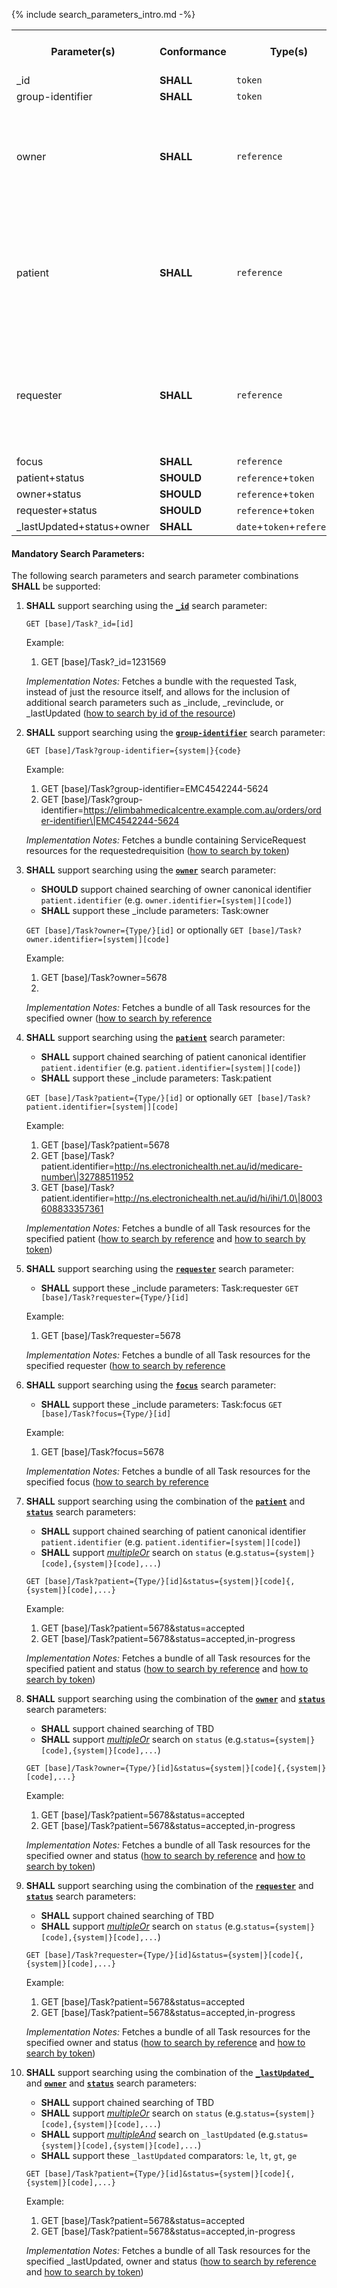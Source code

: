 {% include search_parameters_intro.md -%}

<table class="list" width="100%">
<tbody>
  <tr>
    <th>Parameter(s)</th>
    <th>Conformance </th>
    <th>Type(s)</th>
    <th>Requirements (when used alone or in combination)</th>
  </tr>
  <tr>
        <td>_id</td>
        <td><b>SHALL</b></td>
        <td><code>token</code></td>
        <td></td>
  </tr>
  <tr>
        <td>group-identifier</td>
        <td><b>SHALL</b></td>
        <td><code>token</code></td>
        <td></td>
  </tr>
    <tr>
        <td>owner</td>
        <td><b>SHALL</b></td>
        <td><code>reference</code></td>
        <td><b>SHOULD</b> support chained search owner.identifier using HPI-O and ABN identifiers as defined in the AU Core Organization profile.</td>
  </tr>
    <tr>
        <td>patient</td>
        <td><b>SHALL</b></td>
        <td><code>reference</code></td>
        <td><b>SHALL</b> support chained search patient.identifier using IHI, Medicare Number, and DVA Number identifiers as defined in the AU Core Patient profile.</td>
  </tr>
  <tr>
        <td>requester</td>
        <td><b>SHALL</b></td>
        <td><code>reference</code></td>
        <td><b>SHOULD</b> support chained search requester.identifier using Medicare Provider Number as defined in the AU Core PractitionerRole profile.</td>
  </tr>
  <tr>
        <td>focus</td>
        <td><b>SHALL</b></td>
        <td><code>reference</code></td>
        <td></td>
  </tr>
  <tr>
        <td>patient+status</td>
        <td><b>SHOULD</b></td>
        <td><code>reference</code>+<code>token</code></td>
        <td></td>
  </tr>
  <tr>
        <td>owner+status</td>
        <td><b>SHOULD</b></td>
        <td><code>reference</code>+<code>token</code></td>
        <td></td>
  </tr>
  <tr>
        <td>requester+status</td>
        <td><b>SHOULD</b></td>
        <td><code>reference</code>+<code>token</code></td>
        <td></td>
  </tr>
    <tr>
        <td>_lastUpdated+status+owner</td>
        <td><b>SHALL</b></td>
        <td><code>date</code>+<code>token</code>+<code>reference</code></td>
        <td></td>
  </tr>
 </tbody>
</table>

#### Mandatory Search Parameters:

The following search parameters and search parameter combinations **SHALL** be supported:

1. **SHALL** support searching using the **[`_id`](https://www.hl7.org/fhir/R4/task.html#search)** search parameter:

   `GET [base]/Task?_id=[id]`

   Example:

   1. GET [base]/Task?\_id=1231569

   _Implementation Notes:_ Fetches a bundle with the requested Task, instead of just the resource itself, and allows for the inclusion of additional search parameters such as \_include, \_revinclude, or \_lastUpdated ([how to search by id of the resource](https://hl7.org/fhir/r4/search.html#id))

1. **SHALL** support searching using the **[`group-identifier`](https://www.hl7.org/fhir/R4/task.html#search)** search parameter:

   `GET [base]/Task?group-identifier={system|}{code}`

   Example:

   1. GET [base]/Task?group-identifier=EMC4542244-5624
   1. GET [base]/Task?group-identifier=https://elimbahmedicalcentre.example.com.au/orders/order-identifier\|EMC4542244-5624

   _Implementation Notes:_ Fetches a bundle containing ServiceRequest resources for the requestedrequisition ([how to search by token](http://hl7.org/fhir/R4/search.html#token))

1. **SHALL** support searching using the **[`owner`](https://hl7.org/fhir/R4/task.html#search)** search parameter:
   - **SHOULD** support chained searching of owner canonical identifier `patient.identifier` (e.g. `owner.identifier=[system|][code]`)
   - **SHALL** support these _include parameters: Task:owner

   `GET [base]/Task?owner={Type/}[id]` or optionally `GET [base]/Task?owner.identifier=[system|][code]`

   Example:

   1. GET [base]/Task?owner=5678
   2.

   _Implementation Notes:_ Fetches a bundle of all Task resources for the specified owner ([how to search by reference](http://hl7.org/fhir/R4/search.html#reference)

1. **SHALL** support searching using the **[`patient`](https://hl7.org/fhir/R4/task.html#search)** search parameter:
   - **SHALL** support chained searching of patient canonical identifier `patient.identifier` (e.g. `patient.identifier=[system|][code]`)
   - **SHALL** support these _include parameters: Task:patient

   `GET [base]/Task?patient={Type/}[id]` or optionally `GET [base]/Task?patient.identifier=[system|][code]`

   Example:

   1. GET [base]/Task?patient=5678
   1. GET [base]/Task?patient.identifier=http://ns.electronichealth.net.au/id/medicare-number\|32788511952
   1. GET [base]/Task?patient.identifier=http://ns.electronichealth.net.au/id/hi/ihi/1.0\|8003608833357361

   _Implementation Notes:_ Fetches a bundle of all Task resources for the specified patient ([how to search by reference](http://hl7.org/fhir/R4/search.html#reference) and [how to search by token](http://hl7.org/fhir/R4/search.html#token))

1. **SHALL** support searching using the **[`requester`](https://hl7.org/fhir/R4/task.html#search)** search parameter:
      - **SHALL** support these _include parameters: Task:requester
   `GET [base]/Task?requester={Type/}[id]`

   Example:

   1. GET [base]/Task?requester=5678

   _Implementation Notes:_ Fetches a bundle of all Task resources for the specified requester ([how to search by reference](http://hl7.org/fhir/R4/search.html#reference)

1. **SHALL** support searching using the **[`focus`](https://hl7.org/fhir/R4/task.html#search)** search parameter:
   - **SHALL** support these _include parameters: Task:focus
   `GET [base]/Task?focus={Type/}[id]`

   Example:

   1. GET [base]/Task?focus=5678

   _Implementation Notes:_ Fetches a bundle of all Task resources for the specified focus ([how to search by reference](http://hl7.org/fhir/R4/search.html#reference)

1. **SHALL** support searching using the combination of the **[`patient`](https://hl7.org/fhir/R4/task.html#search)** and **[`status`](https://hl7.org/fhir/R4/task.html#search)** search parameters:
    - **SHALL** support chained searching of patient canonical identifier `patient.identifier` (e.g. `patient.identifier=[system|][code]`)
    - **SHALL** support *[multipleOr](http://hl7.org/fhir/R4/searchparameter-definitions.html#SearchParameter.multipleOr)* search on `status` (e.g.`status={system|}[code],{system|}[code],...`)

    `GET [base]/Task?patient={Type/}[id]&status={system|}[code]{,{system|}[code],...}`

    Example:
    
      1. GET [base]/Task?patient=5678&amp;status=accepted
      1. GET [base]/Task?patient=5678&amp;status=accepted,in-progress

    *Implementation Notes:* Fetches a bundle of all Task resources for the specified patient and status ([how to search by reference](http://hl7.org/fhir/R4/search.html#reference) and [how to search by token](http://hl7.org/fhir/R4/search.html#token))

1. **SHALL** support searching using the combination of the **[`owner`](https://hl7.org/fhir/R4/task.html#search)** and **[`status`](https://hl7.org/fhir/R4/task.html#search)** search parameters:
    - **SHALL** support chained searching of TBD
    - **SHALL** support *[multipleOr](http://hl7.org/fhir/R4/searchparameter-definitions.html#SearchParameter.multipleOr)* search on `status` (e.g.`status={system|}[code],{system|}[code],...`)

    `GET [base]/Task?owner={Type/}[id]&status={system|}[code]{,{system|}[code],...}`

    Example:
    
      1. GET [base]/Task?patient=5678&amp;status=accepted
      1. GET [base]/Task?patient=5678&amp;status=accepted,in-progress

    *Implementation Notes:* Fetches a bundle of all Task resources for the specified owner and status ([how to search by reference](http://hl7.org/fhir/R4/search.html#reference) and [how to search by token](http://hl7.org/fhir/R4/search.html#token))

1. **SHALL** support searching using the combination of the **[`requester`](https://hl7.org/fhir/R4/task.html#search)** and **[`status`](https://hl7.org/fhir/R4/task.html#search)** search parameters:
    - **SHALL** support chained searching of TBD
    - **SHALL** support *[multipleOr](http://hl7.org/fhir/R4/searchparameter-definitions.html#SearchParameter.multipleOr)* search on `status` (e.g.`status={system|}[code],{system|}[code],...`)

    `GET [base]/Task?requester={Type/}[id]&status={system|}[code]{,{system|}[code],...}`

    Example:
    
      1. GET [base]/Task?patient=5678&amp;status=accepted
      1. GET [base]/Task?patient=5678&amp;status=accepted,in-progress

    *Implementation Notes:* Fetches a bundle of all Task resources for the specified owner and status ([how to search by reference](http://hl7.org/fhir/R4/search.html#reference) and [how to search by token](http://hl7.org/fhir/R4/search.html#token))

1. **SHALL** support searching using the combination of the **[`_lastUpdated_`](https://hl7.org/fhir/R4/task.html#search)** and **[`owner`](https://hl7.org/fhir/R4/task.html#search)** and **[`status`](https://hl7.org/fhir/R4/task.html#search)** search parameters:
    - **SHALL** support chained searching of TBD
    - **SHALL** support *[multipleOr](http://hl7.org/fhir/R4/searchparameter-definitions.html#SearchParameter.multipleOr)* search on `status` (e.g.`status={system|}[code],{system|}[code],...`)
    - **SHALL** support *[multipleAnd](http://hl7.org/fhir/R4/searchparameter-definitions.html#SearchParameter.multipleAnd)* search on `_lastUpdated` (e.g.`status={system|}[code],{system|}[code],...`)
    - **SHALL** support these `_lastUpdated` comparators: `le`, `lt`, `gt`, `ge`

    `GET [base]/Task?patient={Type/}[id]&status={system|}[code]{,{system|}[code],...}`

    Example:
    
      1. GET [base]/Task?patient=5678&amp;status=accepted
      1. GET [base]/Task?patient=5678&amp;status=accepted,in-progress

    *Implementation Notes:* Fetches a bundle of all Task resources for the specified _lastUpdated, owner and status ([how to search by reference](http://hl7.org/fhir/R4/search.html#reference) and [how to search by token](http://hl7.org/fhir/R4/search.html#token))